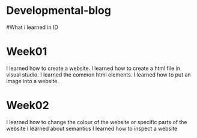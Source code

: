 # Developmental-blog
#What i learned in ID

# Week01
I learned how to create a website.
I learned how to create a html file in visual studio.
I learned the common html elements.
I learned how to put an image into a website.

# Week02
I learned how to change the colour of the website or specific parts of the website 
I learned about semantics
I learned how to inspect a website
